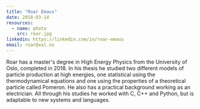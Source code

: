 ```yaml
---
title: "Roar Emaus"
date: 2018-03-14
resources:
  - name: photo
    src: roar.jpg
linkedin: https://linkedin.com/in/roar-emaus
email: roar@xal.no
---
```


Roar has a master's degree in High Energy Physics from the University of Oslo,
completed in 2018. In his thesis he studied two different models of particle 
production at high energies, one statistical using the thermodynamical 
equations and one using the properties of a theoretical particle called 
Pomeron. He also has a practical background working as an electrician.
All through his studies he worked with C, C++ and Python, but is adaptable
to new systems and languages.
